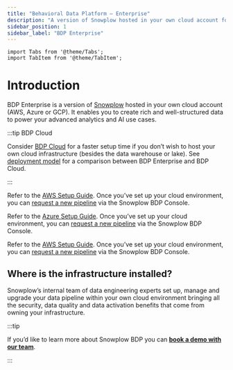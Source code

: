 ```yaml
---
title: "Behavioral Data Platform — Enterprise"
description: "A version of Snowplow hosted in your own cloud account for maximum privacy and security."
sidebar_position: 1
sidebar_label: "BDP Enterprise"
---
```


```mdx-code-block
import Tabs from '@theme/Tabs';
import TabItem from '@theme/TabItem';
```

# Introduction

BDP Enterprise is a version of [Snowplow](https://snowplow.io) hosted in your own cloud account (AWS, Azure or GCP). It enables you to create rich and well-structured data to power your advanced analytics and AI use cases.

:::tip BDP Cloud

Consider [BDP Cloud](/docs/getting-started-on-bdp/cloud/index.md) for a faster setup time if you don’t wish to host your own cloud infrastructure (besides the data warehouse or lake). See [deployment model](/docs/understanding-your-pipeline/deployment-model/index.md) for a comparison between BDP Enterprise and BDP Cloud.

:::

<Tabs groupId="cloud" queryString>
  <TabItem value="aws" label="AWS" default>

Refer to the [AWS Setup Guide](/docs/getting-started-on-bdp/managed-cloud/setup-guide-aws/index.md). Once you’ve set up your cloud environment, you can [request a new pipeline](https://console.snowplowanalytics.com/pipelines/AWS/new) via the Snowplow BDP Console.

  </TabItem>
  <TabItem value="azure" label="Azure">

Refer to the [Azure Setup Guide](/docs/getting-started-on-bdp/managed-cloud/setup-guide-azure/index.md). Once you’ve set up your cloud environment, you can [request a new pipeline](https://console.snowplowanalytics.com/pipelines/azure/new) via the Snowplow BDP Console.

  </TabItem>
  <TabItem value="gcp" label="GCP">

Refer to the [AWS Setup Guide](/docs/getting-started-on-bdp/managed-cloud/setup-guide-gcp/index.md). Once you’ve set up your cloud environment, you can [request a new pipeline](https://console.snowplowanalytics.com/pipelines/gcp/new) via the Snowplow BDP Console.

  </TabItem>
</Tabs>

## Where is the infrastructure installed?

Snowplow’s internal team of data engineering experts set up, manage and upgrade your data pipeline within your own cloud environment bringing all the security, data quality and data activation benefits that come from owning your infrastructure.

:::tip

If you’d like to learn more about Snowplow BDP you can **[book a demo with our team](https://snowplow.io/get-started/book-a-demo-of-snowplow-bdp/?utm-medium=related-content&utm_campaign=snowplow-docs)**.

:::
